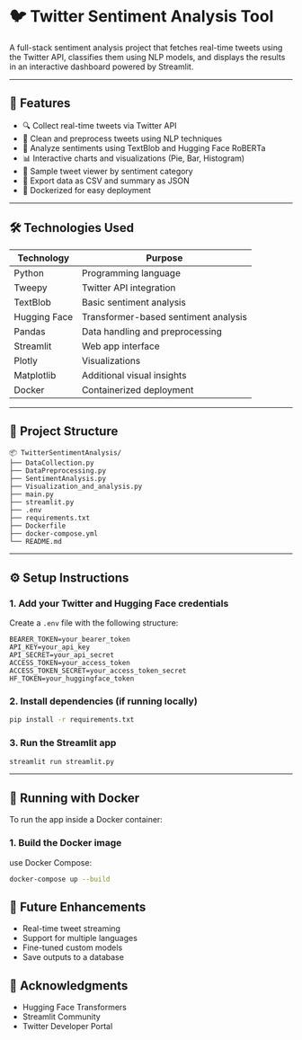 # 🐦 Twitter Sentiment Analysis Tool

A full-stack sentiment analysis project that fetches real-time tweets using the Twitter API, classifies them using NLP models, and displays the results in an interactive dashboard powered by Streamlit.

---

## 🚀 Features

- 🔍 Collect real-time tweets via Twitter API
- 🧹 Clean and preprocess tweets using NLP techniques
- 🤖 Analyze sentiments using TextBlob and Hugging Face RoBERTa
- 📊 Interactive charts and visualizations (Pie, Bar, Histogram)
- 📝 Sample tweet viewer by sentiment category
- 💾 Export data as CSV and summary as JSON
- 🐳 Dockerized for easy deployment

---

## 🛠️ Technologies Used

| Technology     | Purpose                                 |
|----------------|-----------------------------------------|
| Python         | Programming language                    |
| Tweepy         | Twitter API integration                 |
| TextBlob       | Basic sentiment analysis                |
| Hugging Face   | Transformer-based sentiment analysis    |
| Pandas         | Data handling and preprocessing         |
| Streamlit      | Web app interface                       |
| Plotly         | Visualizations                          |
| Matplotlib     | Additional visual insights              |
| Docker         | Containerized deployment                |

---

## 📂 Project Structure

```
📦 TwitterSentimentAnalysis/
├── DataCollection.py
├── DataPreprocessing.py
├── SentimentAnalysis.py
├── Visualization_and_analysis.py
├── main.py
├── streamlit.py
├── .env
├── requirements.txt
├── Dockerfile
├── docker-compose.yml
└── README.md
```

---

## ⚙️ Setup Instructions

### 1. Add your Twitter and Hugging Face credentials

Create a `.env` file with the following structure:

```env
BEARER_TOKEN=your_bearer_token
API_KEY=your_api_key
API_SECRET=your_api_secret
ACCESS_TOKEN=your_access_token
ACCESS_TOKEN_SECRET=your_access_token_secret
HF_TOKEN=your_huggingface_token
```

### 2. Install dependencies (if running locally)

```bash
pip install -r requirements.txt
```

### 3. Run the Streamlit app

```bash
streamlit run streamlit.py
```

---

## 🐳 Running with Docker

To run the app inside a Docker container:

### 1. Build the Docker image

 use Docker Compose:

```bash
docker-compose up --build
```

## 🧠 Future Enhancements

- Real-time tweet streaming
- Support for multiple languages
- Fine-tuned custom models
- Save outputs to a database


## 🙌 Acknowledgments

- Hugging Face Transformers
- Streamlit Community
- Twitter Developer Portal
